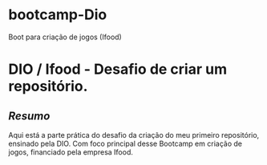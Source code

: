 # bootcamp-Dio
Boot para criação de jogos (Ifood)
# DIO / Ifood - Desafio de criar um repositório.

## *Resumo*

Aqui está a parte prática do desafio da criação do meu primeiro repositório, ensinado pela DIO.
Com foco principal desse Bootcamp em criação de jogos, financiado pela empresa Ifood.

